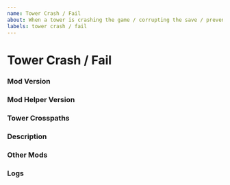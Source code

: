 ```yaml
---
name: Tower Crash / Fail
about: When a tower is crashing the game / corrupting the save / preventing further input / giving errors in the log
labels: tower crash / fail
---
```


# Tower Crash / Fail

### Mod Version

<!-- Replace this with the version of Ultimate Crosspathing you're trying to use -->

### Mod Helper Version

<!-- Replace this with the version of BTD Mod Helper you have installed -->

### Tower Crosspaths

<!-- Include which tower is causing the problem, and at which X/X/X crosspaths. The more specific you can be, the easier it will be to resolve the issue -->

### Description

<!-- Describe what's trying to happen when you're using this tower at these crosspaths -->

### Other Mods

<!-- List any other mods you're also trying to use at the same time, or attach a screenshot of your ...\BloonsTD6\Mods folder -->

### Logs

<!-- Include any relevant (short) sections of the log here. Copy and paste from ...\BloonsTD6\MelonLoader\Latest.log or just upload the whole file -->
